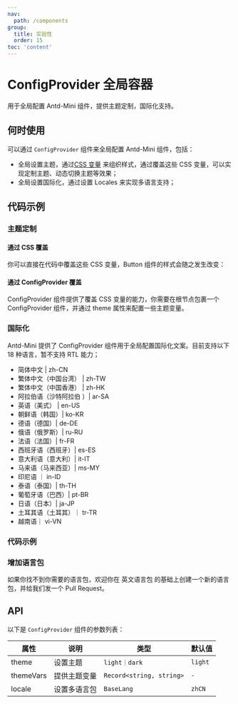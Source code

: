 ```yaml
---
nav:
  path: /components
group:
  title: 实验性
  order: 15
toc: 'content'
---
```


# ConfigProvider 全局容器

用于全局配置 Antd-Mini 组件，提供主题定制，国际化支持。

## 何时使用

可以通过 `ConfigProvider` 组件来全局配置 Antd-Mini 组件，包括：

- 全局设置主题，通过[CSS 变量](https://developer.mozilla.org/zh-CN/docs/Web/CSS/Using_CSS_custom_properties) 来组织样式，通过覆盖这些 CSS 变量，可以实现定制主题、动态切换主题等效果；
- 全局设置国际化，通过设置 Locales 来实现多语言支持；

## 代码示例

### 主题定制

#### 通过 CSS 覆盖

你可以直接在代码中覆盖这些 CSS 变量，Button 组件的样式会随之发生改变：

#### 通过 ConfigProvider 覆盖

ConfigProvider 组件提供了覆盖 CSS 变量的能力，你需要在根节点包裹一个 ConfigProvider 组件，并通过 theme 属性来配置一些主题变量。

### 国际化

Antd-Mini 提供了 ConfigProvider 组件用于全局配置国际化文案。目前支持以下 18 种语言，暂不支持 RTL 能力；

- 简体中文 | zh-CN
- 繁体中文（中国台湾） | zh-TW
- 繁体中文（中国香港） | zh-HK
- 阿拉伯语（沙特阿拉伯 ）| ar-SA
- 英语（美式） | en-US
- 朝鲜语（韩国）| ko-KR
- 德语（德国）| de-DE
- 俄语（俄罗斯）| ru-RU
- 法语（法国）| fr-FR
- 西班牙语（西班牙）| es-ES
- 意大利语（意大利）| it-IT
- 马来语（马来西亚）| ms-MY
- 印尼语 ｜ in-ID
- 泰语（泰国）| th-TH
- 葡萄牙语（巴西）| pt-BR
- 日语（日本）| ja-JP
- 土耳其语（土耳其）｜ tr-TR
- 越南语｜ vi-VN

### 代码示例

<code src='../../demo/pages/ConfigProvider/index'></code>

### 增加语言包

如果你找不到你需要的语言包，欢迎你在 英文语言包 的基础上创建一个新的语言包，并给我们发一个 Pull Request。

## API

以下是 `ConfigProvider` 组件的参数列表：

| 属性      | 说明         | 类型                     | 默认值  |
| --------- | ------------ | ------------------------ | ------- |
| theme     | 设置主题     | `light｜dark`            | `light` |
| themeVars | 提供主题变量 | `Record<string, string>` | `-`     |
| locale    | 设置多语言包 | `BaseLang`               | `zhCN`  |
